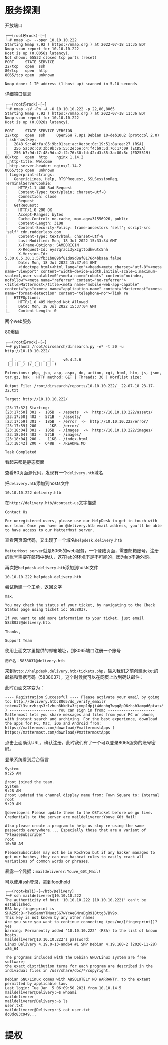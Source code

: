 # 服务探测

开放端口
```
┌──(root㉿rock)-[~]
└─# nmap -p- --open 10.10.10.222                                          
Starting Nmap 7.92 ( https://nmap.org ) at 2022-07-18 11:35 EDT
Nmap scan report for 10.10.10.222
Host is up (0.0056s latency).
Not shown: 65532 closed tcp ports (reset)
PORT     STATE SERVICE
22/tcp   open  ssh
80/tcp   open  http
8065/tcp open  unknown

Nmap done: 1 IP address (1 host up) scanned in 5.10 seconds

```

详细端口信息
```
┌──(root㉿rock)-[~]
└─# nmap -sV -Pn -A -O 10.10.10.222 -p 22,80,8065                         
Starting Nmap 7.92 ( https://nmap.org ) at 2022-07-18 11:36 EDT
Nmap scan report for 10.10.10.222
Host is up (0.0028s latency).

PORT     STATE SERVICE VERSION
22/tcp   open  ssh     OpenSSH 7.9p1 Debian 10+deb10u2 (protocol 2.0)
| ssh-hostkey: 
|   2048 9c:40:fa:85:9b:01:ac:ac:0e:bc:0c:19:51:8a:ee:27 (RSA)
|   256 5a:0c:c0:3b:9b:76:55:2e:6e:c4:f4:b9:5d:76:17:09 (ECDSA)
|_  256 b7:9d:f7:48:9d:a2:f2:76:30:fd:42:d3:35:3a:80:8c (ED25519)
80/tcp   open  http    nginx 1.14.2
|_http-title: Welcome
|_http-server-header: nginx/1.14.2
8065/tcp open  unknown
| fingerprint-strings: 
|   GenericLines, Help, RTSPRequest, SSLSessionReq, TerminalServerCookie: 
|     HTTP/1.1 400 Bad Request
|     Content-Type: text/plain; charset=utf-8
|     Connection: close
|     Request
|   GetRequest: 
|     HTTP/1.0 200 OK
|     Accept-Ranges: bytes
|     Cache-Control: no-cache, max-age=31556926, public
|     Content-Length: 3108
|     Content-Security-Policy: frame-ancestors 'self'; script-src 'self' cdn.rudderlabs.com
|     Content-Type: text/html; charset=utf-8
|     Last-Modified: Mon, 18 Jul 2022 15:33:34 GMT
|     X-Frame-Options: SAMEORIGIN
|     X-Request-Id: eys7qraci3yxzgttodhwutc5nh
|     X-Version-Id: 5.30.0.5.30.1.57fb31b889bf81d99d8af8176d4bbaaa.false
|     Date: Mon, 18 Jul 2022 15:37:04 GMT
|     <!doctype html><html lang="en"><head><meta charset="utf-8"><meta name="viewport" content="width=device-width,initial-scale=1,maximum-scale=1,user-scalable=0"><meta name="robots" content="noindex, nofollow"><meta name="referrer" content="no-referrer"><title>Mattermost</title><meta name="mobile-web-app-capable" content="yes"><meta name="application-name" content="Mattermost"><meta name="format-detection" content="telephone=no"><link re
|   HTTPOptions: 
|     HTTP/1.0 405 Method Not Allowed
|     Date: Mon, 18 Jul 2022 15:37:04 GMT
|_    Content-Length: 0

```

两个web服务

80爆破
```
┌──(root㉿rock)-[~]
└─# python3 /root/dirsearch/dirsearch.py -e* -t 30 -u http://10.10.10.222/                         

  _|. _ _  _  _  _ _|_    v0.4.2.6
 (_||| _) (/_(_|| (_| )

Extensions: php, jsp, asp, aspx, do, action, cgi, html, htm, js, json, tar.gz, bak | HTTP method: GET | Threads: 30 | Wordlist size: 

Output File: /root/dirsearch/reports/10.10.10.222/__22-07-18_23-17-32.txt

Target: http://10.10.10.222/

[23:17:32] Starting: 
[23:17:50] 301 -  185B  - /assets  ->  http://10.10.10.222/assets/          
[23:17:50] 403 -  571B  - /assets/                                          
[23:17:59] 301 -  185B  - /error  ->  http://10.10.10.222/error/            
[23:17:59] 200 -    1KB - /error/                                           
[23:18:04] 301 -  185B  - /images  ->  http://10.10.10.222/images/          
[23:18:04] 403 -  571B  - /images/
[23:18:04] 200 -   11KB - /index.html                                       
[23:18:42] 200 -  648B  - /README.MD                                        
                                                                             
Task Completed

```

看起来都是静态页面

查看80页面源代码，发现有一个```delivery.htb```域名

把```delivery.htb```添加到hosts文件

```10.10.10.222 delivery.htb```

在```http://delivery.htb/#contact-us```文字描述

```
Contact Us

For unregistered users, please use our HelpDesk to get in touch with our team. Once you have an @delivery.htb email address, you'll be able to have access to our MatterMost server.
```

查看网页源代码，又出现了一个域名```helpdesk.delivery.htb```

```MatterMost server```就是8065的web服务，一个登陆页面，需要邮箱账号，注册的账号需要在邮箱中确认，这在lab的环境下是不可能的，因为lab不通外网。

再次把```helpdesk.delivery.htb```添加到hosts文件

```10.10.10.222 helpdesk.delivery.htb```


尝试新建一个工单，返回文字

```
max, 

You may check the status of your ticket, by navigating to the Check Status page using ticket id: 5838037.

If you want to add more information to your ticket, just email 5838037@delivery.htb.

Thanks,

Support Team
```

使用上面文字里提供的邮箱地址，到8065端口注册一个账号
```
用户名：5838037@delivery.htb
```

来到```http://helpdesk.delivery.htb/tickets.php```，输入我们之前创建ticket的邮箱和票据号码（5838037），这个时候就可以在网页上收到确认邮件：

此时页面文字变为：
```
---- Registration Successful ---- Please activate your email by going to: http://delivery.htb:8065/do_verify_email?token=7i3surzbzqs3r1zhun8bkdtw3cjxmp1dpji4donhg7wpg8p96zhsh3ampd6ptatx&email=5838037%40delivery.htb ) --------------------- You can sign in from: --------------------- Mattermost lets you share messages and files from your PC or phone, with instant search and archiving. For the best experience, download the apps for PC, Mac, iOS and Android from: https://mattermost.com/download/#mattermostApps ( https://mattermost.com/download/#mattermostApps
```

点击上面确认URL，确认注册。此时我们有了一个可以登录8065服务的账号密码。

登录系统看到后台留言
```
System
9:25 AM

@root joined the team.
System
9:28 AM
@root updated the channel display name from: Town Square to: Internal
root
9:29 AM

@developers Please update theme to the OSTicket before we go live.  Credentials to the server are maildeliverer:Youve_G0t_Mail! 

Also please create a program to help us stop re-using the same passwords everywhere.... Especially those that are a variant of "PleaseSubscribe!"
root
10:58 AM

PleaseSubscribe! may not be in RockYou but if any hacker manages to get our hashes, they can use hashcat rules to easily crack all variations of common words or phrases.
```

暴露一个凭据：```maildeliverer:Youve_G0t_Mail!```

可以使用ssh登录，拿到foodhold
```
┌──(root💀kali)-[~/htb/Delivery]
└─# ssh maildeliverer@10.10.10.222
The authenticity of host '10.10.10.222 (10.10.10.222)' can't be established.
RSA key fingerprint is SHA256:B+rlws5emnYTMuozSG7wYcAeGNraDgR918ttg3/BV9o.
This key is not known by any other names
Are you sure you want to continue connecting (yes/no/[fingerprint])? yes
Warning: Permanently added '10.10.10.222' (RSA) to the list of known hosts.
maildeliverer@10.10.10.222's password: 
Linux Delivery 4.19.0-13-amd64 #1 SMP Debian 4.19.160-2 (2020-11-28) x86_64

The programs included with the Debian GNU/Linux system are free software;
the exact distribution terms for each program are described in the
individual files in /usr/share/doc/*/copyright.

Debian GNU/Linux comes with ABSOLUTELY NO WARRANTY, to the extent
permitted by applicable law.
Last login: Tue Jan  5 06:09:50 2021 from 10.10.14.5
maildeliverer@Delivery:~$ whoami
maildeliverer
maildeliverer@Delivery:~$ ls
user.txt
maildeliverer@Delivery:~$ cat user.txt
dc0dc83c949...

```

# 提权